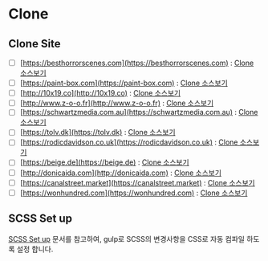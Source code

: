 # Clone

## Clone Site

- [ ] [https://besthorrorscenes.com](https://besthorrorscenes.com) : [Clone 소스보기](./clone/besthorrorscenes)
- [ ] [https://paint-box.com](https://paint-box.com) : [Clone 소스보기](./paint-box)
- [ ] [http://10x19.co](http://10x19.co) : [Clone 소스보기](./10x19)
- [ ] [http://www.z-o-o.fr](http://www.z-o-o.fr) : [Clone 소스보기](./z-o-o)
- [ ] [https://schwartzmedia.com.au](https://schwartzmedia.com.au) : [Clone 소스보기](./schwartzmedia)
- [ ] [https://tolv.dk](https://tolv.dk) : [Clone 소스보기](./tolv)
- [ ] [https://rodicdavidson.co.uk](https://rodicdavidson.co.uk) : [Clone 소스보기](./rodicdavidson)
- [ ] [https://beige.de](https://beige.de) : [Clone 소스보기](./beige)
- [ ] [http://donicaida.com](http://donicaida.com) : [Clone 소스보기](./donicaida)
- [ ] [https://canalstreet.market](https://canalstreet.market) : [Clone 소스보기](./canalstreet)
- [ ] [https://wonhundred.com](https://wonhundred.com) : [Clone 소스보기](./wonhundred)

## SCSS Set up

[SCSS Set up](../scss/README.md) 문서를 참고하여, gulp로 SCSS의 변경사항을 CSS로 자동 컴파일 하도록 설정 합니다.
